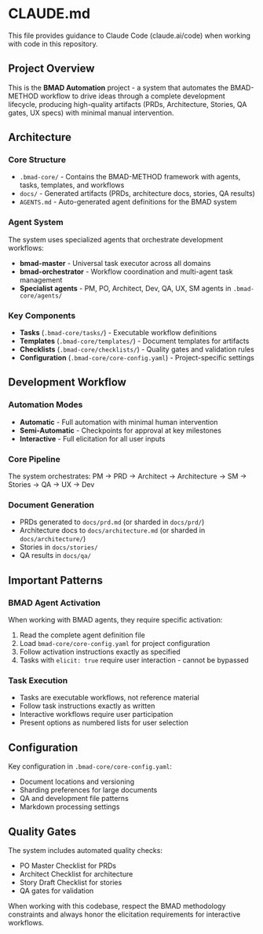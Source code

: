 # CLAUDE.md

This file provides guidance to Claude Code (claude.ai/code) when working with code in this repository.

## Project Overview

This is the **BMAD Automation** project - a system that automates the BMAD-METHOD workflow to drive ideas through a complete development lifecycle, producing high-quality artifacts (PRDs, Architecture, Stories, QA gates, UX specs) with minimal manual intervention.

## Architecture

### Core Structure
- `.bmad-core/` - Contains the BMAD-METHOD framework with agents, tasks, templates, and workflows
- `docs/` - Generated artifacts (PRDs, architecture docs, stories, QA results)
- `AGENTS.md` - Auto-generated agent definitions for the BMAD system

### Agent System
The system uses specialized agents that orchestrate development workflows:
- **bmad-master** - Universal task executor across all domains
- **bmad-orchestrator** - Workflow coordination and multi-agent task management
- **Specialist agents** - PM, PO, Architect, Dev, QA, UX, SM agents in `.bmad-core/agents/`

### Key Components
- **Tasks** (`.bmad-core/tasks/`) - Executable workflow definitions
- **Templates** (`.bmad-core/templates/`) - Document templates for artifacts
- **Checklists** (`.bmad-core/checklists/`) - Quality gates and validation rules
- **Configuration** (`.bmad-core/core-config.yaml`) - Project-specific settings

## Development Workflow

### Automation Modes
- **Automatic** - Full automation with minimal human intervention
- **Semi-Automatic** - Checkpoints for approval at key milestones
- **Interactive** - Full elicitation for all user inputs

### Core Pipeline
The system orchestrates: PM → PRD → Architect → Architecture → SM → Stories → QA → UX → Dev

### Document Generation
- PRDs generated to `docs/prd.md` (or sharded in `docs/prd/`)
- Architecture docs to `docs/architecture.md` (or sharded in `docs/architecture/`)
- Stories in `docs/stories/`
- QA results in `docs/qa/`

## Important Patterns

### BMAD Agent Activation
When working with BMAD agents, they require specific activation:
1. Read the complete agent definition file
2. Load `bmad-core/core-config.yaml` for project configuration  
3. Follow activation instructions exactly as specified
4. Tasks with `elicit: true` require user interaction - cannot be bypassed

### Task Execution
- Tasks are executable workflows, not reference material
- Follow task instructions exactly as written
- Interactive workflows require user participation
- Present options as numbered lists for user selection

## Configuration

Key configuration in `.bmad-core/core-config.yaml`:
- Document locations and versioning
- Sharding preferences for large documents
- QA and development file patterns
- Markdown processing settings

## Quality Gates

The system includes automated quality checks:
- PO Master Checklist for PRDs
- Architect Checklist for architecture
- Story Draft Checklist for stories
- QA gates for validation

When working with this codebase, respect the BMAD methodology constraints and always honor the elicitation requirements for interactive workflows.